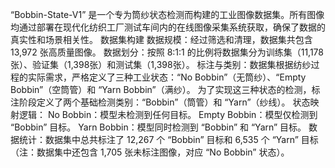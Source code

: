“Bobbin-State-V1” 是一个专为筒纱状态检测而构建的工业图像数据集。所有图像均通过部署在现代化纺织工厂测试车间内的在线图像采集系统获取，确保了数据的真实性和场景相关性。
数据集构建
数据规模：经过筛选和清理，数据集共包含 13,972 张高质量图像。
数据划分：按照 8:1:1 的比例将数据集分为训练集（11,178张）、验证集（1,398张）和测试集（1,398张）。
标注与类别：数据集根据纺纱过程的实际需求，严格定义了三种工业状态：“No Bobbin”（无筒纱）、“Empty Bobbin”（空筒管）和 “Yarn Bobbin”（满纱）。
为了实现这三种状态的检测，标注阶段定义了两个基础检测类别：“Bobbin”（筒管）和 “Yarn”（纱线）。
状态映射逻辑：
No Bobbin：模型未检测到任何目标。
Empty Bobbin：模型仅检测到 “Bobbin” 目标。
Yarn Bobbin：模型同时检测到 “Bobbin” 和 “Yarn” 目标。
数据统计：数据集中总共标注了 12,267 个 “Bobbin” 目标和 6,535 个 “Yarn” 目标（注：数据集中还包含 1,705 张未标注图像，对应 “No Bobbin” 状态）。
